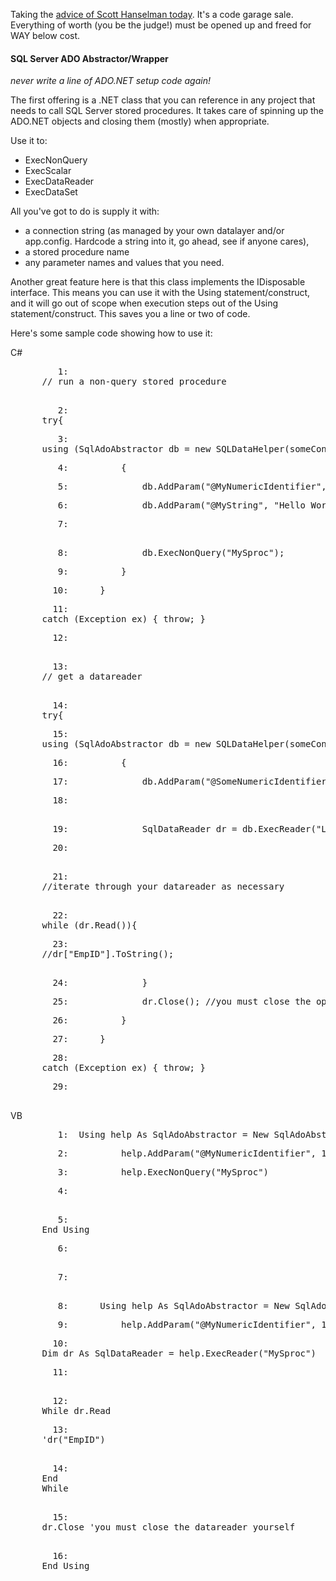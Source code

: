 <!--{Title:"Code Blowout", PublishedOn:"2009-04-26T01:23:48", Intro:"Taking the advice of Scott Hanselman today. It's a code garage sale. Everything of worth (you be the"} -->

<span>
  <p>Taking the <a href="http://www.hanselman.com/blog/SocialNetworkingForDevelopersConferenceTalkVideo.aspx">advice of Scott Hanselman today</a>. It's a code garage sale. Everything of worth (you be the judge!) must be opened up and freed for WAY below cost. </p>
  <h4>SQL Server ADO Abstractor/Wrapper</h4>
  <p>
    <em>never write a line of ADO.NET setup code again!</em>
  </p>
  <p>The first offering is a .NET class that you can reference in any project that needs to call SQL Server stored procedures. It takes care of spinning up the ADO.NET objects and closing them (mostly) when appropriate. </p>
  <p>Use it to: </p>
  <ul>
    <li>ExecNonQuery </li>
    <li>ExecScalar </li>
    <li>ExecDataReader </li>
    <li>ExecDataSet </li>
  </ul>
  <p>All you've got to do is supply it with: </p>
  <ul>
    <li>a connection string (as managed by your own datalayer and/or app.config. Hardcode a string into it, go ahead, see if anyone cares), </li>
    <li>a stored procedure name </li>
    <li>any parameter names and values that you need. </li>
  </ul>
  <p>Another great feature here is that this class implements the IDisposable interface. This means you can use it with the Using statement/construct, and it will go out of scope when execution steps out of the Using statement/construct. This saves you a line or two of code. </p>
  <p>Here's some sample code showing how to use it:</p>
  <p>C#</p>
  <div class="csharpcode">
    <pre class="alt">
      <span class="lnum">   1:  </span>
      <span class="rem">// run a non-query stored procedure</span>
    </pre>
    <pre>
      <span class="lnum">   2:  </span>
      <span class="kwrd">try</span>{                </pre>
    <pre class="alt">
      <span class="lnum">   3:  </span>
      <span class="kwrd">using</span> (SqlAdoAbstractor db = <span class="kwrd">new</span> SQLDataHelper(someConnectionString))</pre>
    <pre>
      <span class="lnum">   4:  </span>        {</pre>
    <pre class="alt">
      <span class="lnum">   5:  </span>            db.AddParam(<span class="str">"@MyNumericIdentifier"</span>, 1);</pre>
    <pre>
      <span class="lnum">   6:  </span>            db.AddParam(<span class="str">"@MyString"</span>, <span class="str">"Hello World"</span>);</pre>
    <pre class="alt">
      <span class="lnum">   7:  </span>
    </pre>
    <pre>
      <span class="lnum">   8:  </span>            db.ExecNonQuery(<span class="str">"MySproc"</span>);</pre>
    <pre class="alt">
      <span class="lnum">   9:  </span>        }</pre>
    <pre>
      <span class="lnum">  10:  </span>    }</pre>
    <pre class="alt">
      <span class="lnum">  11:  </span>
      <span class="kwrd">catch</span> (Exception ex) { <span class="kwrd">throw</span>; }</pre>
    <pre>
      <span class="lnum">  12:  </span>
    </pre>
    <pre class="alt">
      <span class="lnum">  13:  </span>
      <span class="rem">// get a datareader</span>
    </pre>
    <pre>
      <span class="lnum">  14:  </span>
      <span class="kwrd">try</span>{                </pre>
    <pre class="alt">
      <span class="lnum">  15:  </span>
      <span class="kwrd">using</span> (SqlAdoAbstractor db = <span class="kwrd">new</span> SQLDataHelper(someConnectionString))</pre>
    <pre>
      <span class="lnum">  16:  </span>        {</pre>
    <pre class="alt">
      <span class="lnum">  17:  </span>            db.AddParam(<span class="str">"@SomeNumericIdentifier"</span>, 1);    </pre>
    <pre>
      <span class="lnum">  18:  </span>
    </pre>
    <pre class="alt">
      <span class="lnum">  19:  </span>            SqlDataReader dr = db.ExecReader(<span class="str">"ListAllEmployeesByRegionID"</span>);</pre>
    <pre>
      <span class="lnum">  20:  </span>
    </pre>
    <pre class="alt">
      <span class="lnum">  21:  </span>
      <span class="rem">//iterate through your datareader as necessary</span>
    </pre>
    <pre>
      <span class="lnum">  22:  </span>
      <span class="kwrd">while</span> (dr.Read()){</pre>
    <pre class="alt">
      <span class="lnum">  23:  </span>
      <span class="rem">//dr["EmpID"].ToString();</span>
    </pre>
    <pre>
      <span class="lnum">  24:  </span>            }</pre>
    <pre class="alt">
      <span class="lnum">  25:  </span>            dr.Close(); <span class="rem">//you must close the open reader </span></pre>
    <pre>
      <span class="lnum">  26:  </span>        }</pre>
    <pre class="alt">
      <span class="lnum">  27:  </span>    }</pre>
    <pre>
      <span class="lnum">  28:  </span>
      <span class="kwrd">catch</span> (Exception ex) { <span class="kwrd">throw</span>; }</pre>
    <pre class="alt">
      <span class="lnum">  29:  </span>
    </pre>
  </div>
  <style type="text/css">
//<![CDATA[





.csharpcode, .csharpcode pre
{
	font-size: small;
	color: black;
	font-family: consolas, &quot;Courier New&quot;, courier, monospace;
	background-color: #ffffff;
	/*white-space: pre;*/
}
.csharpcode pre { margin: 0em; }
.csharpcode .rem { color: #008000; }
.csharpcode .kwrd { color: #0000ff; }
.csharpcode .str { color: #006080; }
.csharpcode .op { color: #0000c0; }
.csharpcode .preproc { color: #cc6633; }
.csharpcode .asp { background-color: #ffff00; }
.csharpcode .html { color: #800000; }
.csharpcode .attr { color: #ff0000; }
.csharpcode .alt 
{
	background-color: #f4f4f4;
	width: 100%;
	margin: 0em;
}
.csharpcode .lnum { color: #606060; }
//]]>//
</style>
  <p>VB</p>
  <div class="csharpcode">
    <pre class="alt">
      <span class="lnum">   1:  </span>Using help <span class="kwrd">As</span> SqlAdoAbstractor = <span class="kwrd">New</span> SqlAdoAbstractor(someConnectionString)</pre>
    <pre>
      <span class="lnum">   2:  </span>        help.AddParam(<span class="str">"@MyNumericIdentifier"</span>, 1)</pre>
    <pre class="alt">
      <span class="lnum">   3:  </span>        help.ExecNonQuery(<span class="str">"MySproc"</span>)</pre>
    <pre>
      <span class="lnum">   4:  </span>
    </pre>
    <pre class="alt">
      <span class="lnum">   5:  </span>
      <span class="kwrd">End</span> Using</pre>
    <pre>
      <span class="lnum">   6:  </span>
    </pre>
    <pre class="alt">
      <span class="lnum">   7:  </span>
    </pre>
    <pre>
      <span class="lnum">   8:  </span>    Using help <span class="kwrd">As</span> SqlAdoAbstractor = <span class="kwrd">New</span> SqlAdoAbstractor(someConnectionString)</pre>
    <pre class="alt">
      <span class="lnum">   9:  </span>        help.AddParam(<span class="str">"@MyNumericIdentifier"</span>, 1)</pre>
    <pre>
      <span class="lnum">  10:  </span>
      <span class="kwrd">Dim</span> dr <span class="kwrd">As</span> SqlDataReader = help.ExecReader(<span class="str">"MySproc"</span>)</pre>
    <pre class="alt">
      <span class="lnum">  11:  </span>
    </pre>
    <pre>
      <span class="lnum">  12:  </span>
      <span class="kwrd">While</span> dr.Read</pre>
    <pre class="alt">
      <span class="lnum">  13:  </span>
      <span class="rem">'dr("EmpID")</span>
    </pre>
    <pre>
      <span class="lnum">  14:  </span>
      <span class="kwrd">End</span>
      <span class="kwrd">While</span>
    </pre>
    <pre>
      <span class="lnum">  15:  </span>
      <span class="kwrd">dr.Close <span class="rem">'you must close the datareader yourself</span></span>
    </pre>
    <pre class="alt">
      <span class="lnum">  16:  </span>
      <span class="kwrd">End</span> Using</pre>
  </div>
  <style type="text/css">
//<![CDATA[





.csharpcode, .csharpcode pre
{
	font-size: small;
	color: black;
	font-family: consolas, &quot;Courier New&quot;, courier, monospace;
	background-color: #ffffff;
	/*white-space: pre;*/
}
.csharpcode pre { margin: 0em; }
.csharpcode .rem { color: #008000; }
.csharpcode .kwrd { color: #0000ff; }
.csharpcode .str { color: #006080; }
.csharpcode .op { color: #0000c0; }
.csharpcode .preproc { color: #cc6633; }
.csharpcode .asp { background-color: #ffff00; }
.csharpcode .html { color: #800000; }
.csharpcode .attr { color: #ff0000; }
.csharpcode .alt 
{
	background-color: #f4f4f4;
	width: 100%;
	margin: 0em;
}
.csharpcode .lnum { color: #606060; }
//]]>//
</style>
</span>
